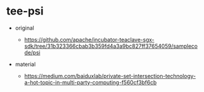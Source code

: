 # tee-psi

- original
  - https://github.com/apache/incubator-teaclave-sgx-sdk/tree/31b323366cbab3b359fd4a3a9bc827ff37654059/samplecode/psi

- material
  - https://medium.com/baiduxlab/private-set-intersection-technology-a-hot-topic-in-multi-party-computing-f560cf3bf6cb
  
